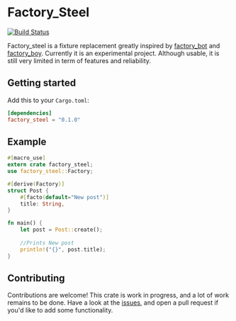 # Factory_Steel
[![Build Status](https://travis-ci.org/kimond/factory_steel.svg?branch=master)](https://travis-ci.org/kimond/factory_steel)

Factory_steel is a fixture replacement greatly inspired by [factory_bot](https://github.com/thoughtbot/factory_bot)
and [factory_boy](https://github.com/FactoryBoy/factory_boy). Currently it is an experimental project. 
Although usable, it is still very limited in term of features and reliability.

## Getting started
Add this to your `Cargo.toml`:
```toml
[dependencies]
factory_steel = "0.1.0"
```

## Example

```rust
#[macro_use]
extern crate factory_steel;
use factory_steel::Factory;

#[derive(Factory)]
struct Post {
    #[facto(default="New post")]
    title: String,
}

fn main() {
    let post = Post::create();
    
    //Prints New post
    println!("{}", post.title);
}
```

## Contributing
Contributions are welcome! This crate is work in progress, and a lot of work remains to be done.
Have a look at the [issues](https://github.com/kimond/factory_steel/issues), and 
open a pull request if you'd like to add some functionality.
